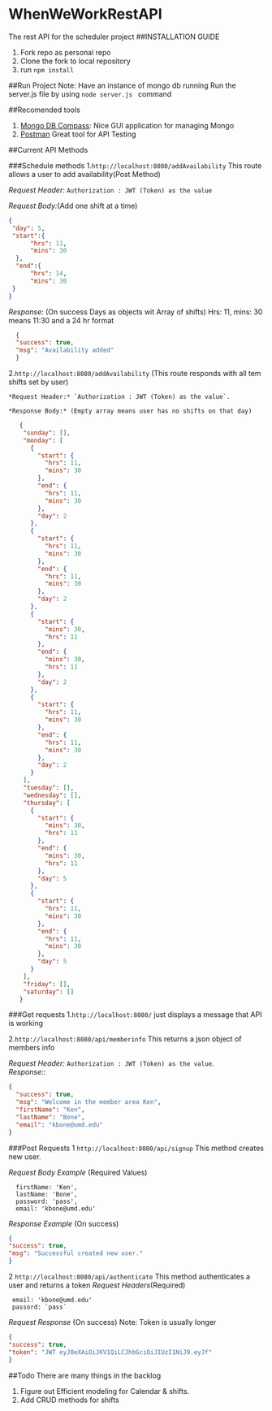 # WhenWeWorkRestAPI
The rest API for the scheduler project
##INSTALLATION GUIDE
1. Fork repo as personal repo
2. Clone the fork to local repository
3. run ``` npm install ```

##Run Project
Note: Have an instance of mongo db running
Run the server.js file by using ```node server.js ``` command

##Recomended tools
 1.  [Mongo DB Compass](https://www.mongodb.com/download-center?jmp=nav#compass):  Nice GUI application for managing Mongo
 2.  [Postman](https://www.getpostman.com/) Great tool for API Testing

##Current API Methods

###Schedule methods
 1.`http://localhost:8080/addAvailability` This route allows a user to add availability(Post Method)
   
   *Request Header:* `Authorization : JWT (Token) as the value`
   
   *Request Body:*(Add one shift at a time) 
   ```json
   {
    "day": 5,
    "start":{
     	 "hrs": 11,
     	 "mins": 30
     },
     "end":{
     	 "hrs": 14,
     	 "mins": 30
    }
   }
   ```
   *Response:* (On success Days as objects wit Array of shifts) Hrs: 11, mins: 30 means 11:30 and a 24 hr format
   ```json
     {
     "success": true,
     "msg": "Availability added"
     }
   ```
  
  2.`http://localhost:8080/addAvailability` (This route responds with all tem shifts set by user)
    
    *Request Header:* `Authorization : JWT (Token) as the value`.
    
    *Response Body:* (Empty array means user has no shifts on that day) 
     
   ```json
      {
       "sunday": [],
       "monday": [
         {
           "start": {
             "hrs": 11,
             "mins": 30
           },
           "end": {
             "hrs": 11,
             "mins": 30
           },
           "day": 2
         },
         {
           "start": {
             "hrs": 11,
             "mins": 30
           },
           "end": {
             "hrs": 11,
             "mins": 30
           },
           "day": 2
         },
         {
           "start": {
             "mins": 30,
             "hrs": 11
           },
           "end": {
             "mins": 30,
             "hrs": 11
           },
           "day": 2
         },
         {
           "start": {
             "hrs": 11,
             "mins": 30
           },
           "end": {
             "hrs": 11,
             "mins": 30
           },
           "day": 2
         }
       ],
       "tuesday": [],
       "wednesday": [],
       "thursday": [
         {
           "start": {
             "mins": 30,
             "hrs": 11
           },
           "end": {
             "mins": 30,
             "hrs": 11
           },
           "day": 5
         },
         {
           "start": {
             "hrs": 11,
             "mins": 30
           },
           "end": {
             "hrs": 11,
             "mins": 30
           },
           "day": 5
         }
       ],
       "friday": [],
       "saturday": []
      }
   ```
    

###Get requests
 1.`http://localhost:8080/`  just displays a message that API is working


 2.`http://localhost:8080/api/memberinfo` This returns a json object of members info
   
   *Request Header:* `Authorization : JWT (Token) as the value`.  
   *Response:*:
   ```json
   {
     "success": true,
     "msg": "Welcome in the member area Ken",
     "firstName": "Ken",
     "lastName": "Bone",
     "email": "kbone@umd.edu"
   }
   ```
   
   
###Post Requests
  1 `http://localhost:8080/api/signup` This method creates new user.
  
  *Request Body Example* (Required Values)
  ```
    firstName: 'Ken',
    lastName: 'Bone',
    password: 'pass',
    email: 'kbone@umd.edu'
  ```
  *Response Example* (On success)
  ```json
  {
  "success": true,
  "msg": "Successful created new user."
  }
  ```
  
  2 `http://localhost:8080/api/authenticate` This method authenticates a user and returns a token 
  *Request Headers*(Required)
  ```
   email: 'kbone@umd.edu'
   passord: `pass`
  ```
  
  *Request Response* (On success) Note: Token is usually longer
  ```json
  {
  "success": true,
  "token": "JWT eyJ0eXAiOiJKV1QiLCJhbGciOiJIUzI1NiJ9.eyJf"
  }
  ```

##Todo
There are many things in the backlog 

1. Figure out Efficient modeling for Calendar & shifts.
2. Add CRUD methods for shifts

  
       
   
    



